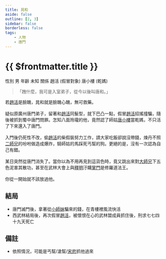 ```yaml
---
title: 晁和
aside: false
outline: [2, 3]
sidebar: false
borderless: false
tags:
    - 人物
    - 唐門
---
```


# {{ $frontmatter.title }}

<ChTabs position="bottom">
  <ChTab title="晁和">
    <ChBg
      src='/images/characters/special208/normal.png' 
      position='right'/>
    <ChName nameZh='晁和' nameEn='Chao He' position='right' />
    <ChTable>
      <ChTr>
        <ChTd isTitle=true>
          性別
        </ChTd>
        <ChTd>
          男
        </ChTd>
      </ChTr>
      <ChTr>
        <ChTd isTitle=true>
          年齡
        </ChTd>
        <ChTd>
          未知
        </ChTd>
      </ChTr>
      <ChTr>
        <ChTd isTitle=true position='center'>
          關係
        </ChTd>
      </ChTr>
      <ChTr>
        <ChTd position='center'>
          趙活 (假冒對象)
        </ChTd>
      </ChTr>
      <ChTr>
        <ChTd position='center'>  
          唐小樓 (乾媽)
        </ChTd>
      </ChTr>
    </ChTable>
  </ChTab>
</ChTabs>

> 「跩什麼，我可是入室弟子，從今以後叫唐和。」

若[趙活](player)是臉醜，晁和就是臉醜心醜，無可救藥。
<br><br>
疑似原廣州唐門弟子，留著和[趙活](player)同髮型，就下巴凸一點，假冒[趙活](player)招搖撞騙，隨後被抓到蜀中唐門問罪。怎知八面玲瓏的他，竟然認了師姑[唐小樓](aunt2)當乾媽，不只活了下來還入了唐門。
<br><br>
入門後仍死性不改，偷[趙活](player)的柴假裝努力工作，請大家吃飯卻說沒帶錢，煉丹不照[二師兄](brother2)的吩咐做造成爆炸，騎師姑的馬踩死丐幫的狗。更絕的是，沒有一次認為自己有錯。
<br><br>
某日突然從唐門消失了。當你以為不用再見到這貨色時，竟又跳出來對[大師兄](brother1)下五色泥害其散功，甚至在武林大會上與[釋明](special826)汙衊[掌門](master)是修羅道法王。
<br><br>
你從一開始就不該放過他。

## 結局

-   唐門滅門後，拿著從[小師妹](girl0)騙來的錢，在青樓裡風流快活
-   西武林結局後，再次假冒[趙活](player)，被懷恨在心的武林盟成員抓住後，刑求七七四十九天死亡

## 備註

-   依照情況，可能是丐幫/滄幫/[宋悲](special800)抓他過來
